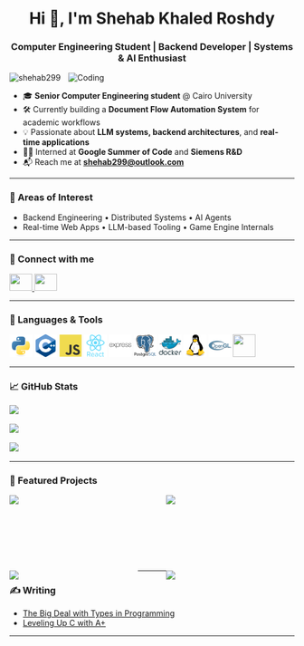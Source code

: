<h1 align="center">Hi 👋, I'm Shehab Khaled Roshdy</h1>
<h3 align="center">Computer Engineering Student | Backend Developer | Systems & AI Enthusiast</h3>

<img align="right" alt="Coding" width="400" src="https://j.gifs.com/mLnWo7.gif">

<p align="left">
  <img src="https://komarev.com/ghpvc/?username=shehab299&label=Profile%20views&color=0e75b6&style=flat" alt="shehab299" />
</p>

- 🎓 **Senior Computer Engineering student** @ Cairo University
- 🛠️ Currently building a **Document Flow Automation System** for academic workflows  
- 💡 Passionate about **LLM systems, backend architectures**, and **real-time applications**  
- 👨‍💻 Interned at **Google Summer of Code** and **Siemens R&D**  
- 📬 Reach me at **shehab299@outlook.com**

---

### 🧠 Areas of Interest
- Backend Engineering • Distributed Systems • AI Agents  
- Real-time Web Apps • LLM-based Tooling • Game Engine Internals

---

### 🔗 Connect with me
<p align="left">
  <a href="https://twitter.com/boywhodidnlive" target="_blank">
    <img src="https://raw.githubusercontent.com/rahuldkjain/github-profile-readme-generator/master/src/images/icons/Social/twitter.svg" height="30" width="40" />
  </a>
  <a href="https://linkedin.com/in/shehab-khaled-aa024421b" target="_blank">
    <img src="https://raw.githubusercontent.com/rahuldkjain/github-profile-readme-generator/master/src/images/icons/Social/linked-in-alt.svg" height="30" width="40" />
  </a>
</p>

---

### 🧰 Languages & Tools
<p align="left">
  <img src="https://raw.githubusercontent.com/devicons/devicon/master/icons/python/python-original.svg" width="40" height="40"/>
  <img src="https://raw.githubusercontent.com/devicons/devicon/master/icons/cplusplus/cplusplus-original.svg" width="40" height="40"/>
  <img src="https://raw.githubusercontent.com/devicons/devicon/master/icons/javascript/javascript-original.svg" width="40" height="40"/>
  <img src="https://raw.githubusercontent.com/devicons/devicon/master/icons/react/react-original-wordmark.svg" width="40" height="40"/>
  <img src="https://raw.githubusercontent.com/devicons/devicon/master/icons/express/express-original-wordmark.svg" width="40" height="40"/>
  <img src="https://raw.githubusercontent.com/devicons/devicon/master/icons/postgresql/postgresql-original-wordmark.svg" width="40" height="40"/>
  <img src="https://raw.githubusercontent.com/devicons/devicon/master/icons/docker/docker-original-wordmark.svg" width="40" height="40"/>
  <img src="https://raw.githubusercontent.com/devicons/devicon/master/icons/linux/linux-original.svg" width="40" height="40"/>
  <img src="https://raw.githubusercontent.com/devicons/devicon/master/icons/opengl/opengl-original.svg" width="40" height="40"/>
  <img src="https://upload.wikimedia.org/wikipedia/commons/0/05/Scikit_learn_logo_small.svg" width="40" height="40"/>
</p>

---

### 📈 GitHub Stats
<a href="http://www.github.com/shehab299"><img src="https://github-readme-stats.vercel.app/api?username=shehab299&show_icons=true&count_private=true&title_color=0891b2&text_color=ffffff&icon_color=0891b2&bg_color=1c1917&hide_border=true" /></a>

<a href="http://www.github.com/shehab299"><img src="https://github-readme-streak-stats.herokuapp.com/?user=shehab299&stroke=ffffff&background=1c1917&ring=0891b2&fire=0891b2&currStreakNum=ffffff&currStreakLabel=0891b2&sideNums=ffffff&sideLabels=ffffff&dates=ffffff&hide_border=true" /></a>

<a href="https://github.com/shehab299"><img src="https://github-readme-stats.vercel.app/api/top-langs/?username=shehab299&langs_count=10&title_color=0891b2&text_color=ffffff&icon_color=0891b2&bg_color=1c1917&hide_border=true&locale=en&custom_title=Top%20Languages" /></a>

---

### 🚀 Featured Projects

<div width="100%" align="center">

<a href="https://github.com/shehab299/iLLMs" align="left">
  <img align="left" width="45%" src="https://github-readme-stats.vercel.app/api/pin/?username=shehab299&repo=iLLMs&title_color=0891b2&text_color=ffffff&icon_color=0891b2&bg_color=1c1917&hide_border=true" />
</a>

<a href="https://github.com/Asmaa-204/DuckDive" align="right">
  <img align="right" width="45%" src="https://github-readme-stats.vercel.app/api/pin/?username=Asmaa-204&repo=DuckDive&title_color=0891b2&text_color=ffffff&icon_color=0891b2&bg_color=1c1917&hide_border=true" />
</a>

</div>

<br /><br /><br /><br /><br /><br /><br />

<div width="100%" align="center">

<a href="https://github.com/shehab299/ItadenBattleGame" align="left">
  <img align="left" width="45%" src="https://github-readme-stats.vercel.app/api/pin/?username=shehab299&repo=ItadenBattleGame&title_color=0891b2&text_color=ffffff&icon_color=0891b2&bg_color=1c1917&hide_border=true" />
</a>

<a href="https://github.com/shehab299/Resume-Builder" align="right">
  <img align="right" width="45%" src="https://github-readme-stats.vercel.app/api/pin/?username=shehab299&repo=Resume-Builder&title_color=0891b2&text_color=ffffff&icon_color=0891b2&bg_color=1c1917&hide_border=true" />
</a>

</div>

---

### ✍️ Writing

- [The Big Deal with Types in Programming](https://medium.com/@shehab299/the-big-deal-with-types-in-programming-752d4db4048c)  
- [Leveling Up C with A+](https://medium.com/@shehab299/leveling-up-c-with-a-plus-20420617d6a2)

---

